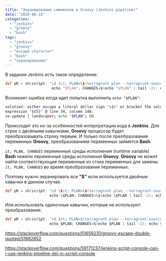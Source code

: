 ```yaml
---
title: "Экранирование симоволов в Groovy (Jenkins pipeline)"
date: "2020-06-15"
categories:
  - "jenkins"
  - "groovy"
  - "bash"
tags: 
  - "jenkins"
  - "groovy"
  - "escape character"
  - "bash"
  - "экранирование"
---
```

В задании Jenkins есть такое определение:

```groovy
def pR = sh(script: "cd $it; PLAN=\$(terragrunt plan --terragrunt-source-update | landscape);
                     echo "$PLAN"; CHANGES=$(echo "$PLAN" | tail -2); echo $CHANGES")
```
Возникает ошибка когда идет попытка выполнить `echo "$PLAN"`:

```bash
solution: either escape a literal dollar sign "\$5" or bracket the value 
expression "${5}" @ line 34, column 148.
ce-update | landscape); echo "$PLAN"; CH
```
<!--more-->

Происходит это из-за особенностей интерпретации кода в **Jenkins**. Для строк с двойными кавычками, **Groovy** процессор будет преобразовывать строку первым. И только после преобразования переменных **Groovy**, преобразованием переменных займется **Bash**.

`it, PLAN, CHANGES` переменные среды исполнения (runtime variable) **Bash** нежели переменные среды исполнения **Groovy**. **Groovy** не может найти соответствующие переменные из стэка переменных для замены `it, PLAN, CHANGES` во время преобразования переменных.

Поэтому нужно экранировать все **"$"** если используется двойные кавычки в данном случае.

```groovy
def pR = sh(script: "cd \$it; PLAN=\$(terragrunt plan --terragrunt-source-update | landscape); 
                    echo \$PLAN; CHANGES=\$(echo \$PLAN | tail -2); echo \$CHANGES")

```

Или использовать одиночные кавычки, которые не используют преобразования:

```groovy
def pR = sh(script: 'cd $it; PLAN=$(terragrunt plan --terragrunt-source-update | landscape); 
                    echo $PLAN; CHANGES=$(echo $PLAN | tail -2); echo $CHANGES')

```

https://stackoverflow.com/questions/51659231/groovy-escape-double-quoted/51662852

https://stackoverflow.com/questions/59171237/jenkins-script-console-can-i-use-jenkins-pipeline-dsl-in-script-console
